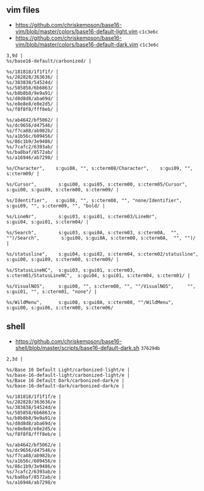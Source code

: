 ## vim files

- <https://github.com/chriskempson/base16-vim/blob/master/colors/base16-default-light.vim> `c1c3e6c`
- <https://github.com/chriskempson/base16-vim/blob/master/colors/base16-default-dark.vim> `c1c3e6c`

```
3,9d |
%s/base16-default/carbonized/ |

%s/181818/1f1f1f/ |
%s/282828/363636/ |
%s/383838/54524d/ |
%s/585858/6b6863/ |
%s/b8b8b8/9e9a91/ |
%s/d8d8d8/aba69d/ |
%s/e8e8e8/e8e2d5/ |
%s/f8f8f8/fff8eb/ |

%s/ab4642/bf5062/ |
%s/dc9656/d47546/ |
%s/f7ca88/ab982b/ |
%s/a1b56c/609456/ |
%s/86c1b9/3e9486/ |
%s/7cafc2/6393ab/ |
%s/ba8baf/8572ab/ |
%s/a16946/ab7298/ |

%s/Character",    s:gui08, "", s:cterm08/Character",    s:gui09, "", s:cterm09/ |

%s/Cursor",        s:gui00, s:gui05, s:cterm00, s:cterm05/Cursor",        s:gui00, s:gui09, s:cterm00, s:cterm09/ |

%s/Identifier",   s:gui08, "", s:cterm08, "", "none/Identifier",   s:gui09, "", s:cterm09, "", "bold/ |

%s/LineNr",        s:gui03, s:gui01, s:cterm03/LineNr",        s:gui04, s:gui01, s:cterm04/ |

%s/Search",        s:gui03, s:gui0A, s:cterm03, s:cterm0A,  "", "")/Search",        s:gui00, s:gui0A, s:cterm00, s:cterm0A,  "", "")/ |

%s/statusline",    s:gui04, s:gui02, s:cterm04, s:cterm02/statusline",    s:gui00, s:gui09, s:cterm00, s:cterm09/ |

%s/StatusLineNC",  s:gui03, s:gui01, s:cterm03, s:cterm01/StatusLineNC",  s:gui04, s:gui01, s:cterm04, s:cterm01/ |

%s/VisualNOS",     s:gui08, "", s:cterm08, "", ""/VisualNOS",     "", s:gui01, "", s:cterm01, "none"/ |

%s/WildMenu",      s:gui08, s:gui0A, s:cterm08, ""/WildMenu",      s:gui00, s:gui06, s:cterm00, s:cterm06/
```

## shell

- <https://github.com/chriskempson/base16-shell/blob/master/scripts/base16-default-dark.sh> `376294b`

```
2,3d |

%s/Base 16 Default Light/carbonized-light/e |
%s/base-16-default-light/carbonized-light/e |
%s/Base 16 Default Dark/carbonized-dark/e |
%s/base-16-default-dark/carbonized-dark/e |

%s/181818/1f1f1f/e |
%s/282828/363636/e |
%s/383838/54524d/e |
%s/585858/6b6863/e |
%s/b8b8b8/9e9a91/e |
%s/d8d8d8/aba69d/e |
%s/e8e8e8/e8e2d5/e |
%s/f8f8f8/fff8eb/e |

%s/ab4642/bf5062/e |
%s/dc9656/d47546/e |
%s/f7ca88/ab982b/e |
%s/a1b56c/609456/e |
%s/86c1b9/3e9486/e |
%s/7cafc2/6393ab/e |
%s/ba8baf/8572ab/e |
%s/a16946/ab7298/e
```
